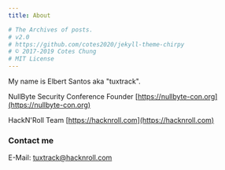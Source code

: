 ```yaml
---
title: About

# The Archives of posts.
# v2.0
# https://github.com/cotes2020/jekyll-theme-chirpy
# © 2017-2019 Cotes Chung
# MIT License
---
```


My name is Elbert Santos aka "tuxtrack".

NullByte Security Conference Founder [https://nullbyte-con.org](https://nullbyte-con.org)

HackN'Roll Team [https://hacknroll.com](https://hacknroll.com)

### Contact me

E-Mail: tuxtrack@hacknroll.com